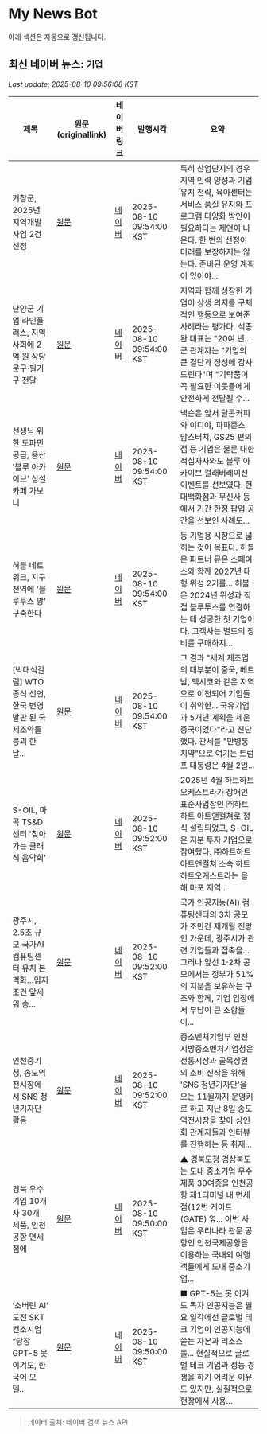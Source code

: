 # My News Bot

아래 섹션은 자동으로 갱신됩니다.

<!-- NEWS:START -->
## 최신 네이버 뉴스: `기업`
_Last update: 2025-08-10 09:56:08 KST_

| 제목 | 원문(originallink) | 네이버 링크 | 발행시각 | 요약 |
|---|---|---|---|---|
| 거창군, 2025년 지역개발사업 2건 선정 | [원문](https://www.joongdo.co.kr/web/view.php?key=20250810010002927) | [네이버](https://www.joongdo.co.kr/web/view.php?key=20250810010002927) | 2025-08-10 09:54:00 KST | 특히 산업단지의 경우 지역 인력 양성과 기업 유치 전략, 육아센터는 서비스 품질 유지와 프로그램 다양화 방안이 필요하다는 제언이 나온다. 한 번의 선정이 미래를 보장하지는 않는다. 준비된 운영 계획이 있어야... |
| 단양군 기업 라인플러스, 지역사회에 2억 원 상당 문구·필기구 전달 | [원문](https://www.joongdo.co.kr/web/view.php?key=20250810010002925) | [네이버](https://www.joongdo.co.kr/web/view.php?key=20250810010002925) | 2025-08-10 09:54:00 KST | 지역과 함께 성장한 기업이 상생 의지를 구체적인 행동으로 보여준 사례라는 평가다. 석종완 대표는 "20여 년... 군 관계자는 "기업의 큰 결단과 정성에 감사드린다"며 "기탁품이 꼭 필요한 이웃들에게 안전하게 전달될 수... |
| 선생님 위한 도파민 공급, 용산 '블루 아카이브' 상설 카페 가보니 | [원문](http://www.g-enews.com/ko-kr/news/article/news_all/202508081735189261c5fa75ef86_1/article.html) | [네이버](http://www.g-enews.com/ko-kr/news/article/news_all/202508081735189261c5fa75ef86_1/article.html) | 2025-08-10 09:54:00 KST | 넥슨은 앞서 달콤커피와 이디야, 파파존스, 맘스터치, GS25 편의점 등 기업은 물론 대한적십자사와도 블루 아카이브 컬래버레이션 이벤트를 선보였다. 현대백화점과 무신사 등에서 기간 한정 팝업 공간을 선보인 사례도... |
| 허블 네트워크, 지구 전역에 '블루투스 망' 구축한다 | [원문](https://it.chosun.com/news/articleView.html?idxno=2023092145544) | [네이버](https://it.chosun.com/news/articleView.html?idxno=2023092145544) | 2025-08-10 09:54:00 KST | 등 기업용 시장으로 넓히는 것이 목표다. 허블은 파트너 뮤온 스페이스와 함께 2027년 대형 위성 2기를... 허블은 2024년 위성과 직접 블루투스를 연결하는 데 성공한 첫 기업이다. 고객사는 별도의 장비를 구매하지... |
| [박대석칼럼] WTO 종식 선언, 한국 번영 발판 된 국제조약들 붕괴 한 날... | [원문](https://www.fntoday.co.kr/news/articleView.html?idxno=359946) | [네이버](https://www.fntoday.co.kr/news/articleView.html?idxno=359946) | 2025-08-10 09:54:00 KST | 그 결과 "세계 제조업의 대부분이 중국, 베트남, 멕시코와 같은 지역으로 이전되어 기업들이 취약한... 국유기업과 5개년 계획을 세운 중국이었다"라고 진단했다. 관세를 "만병통치약"으로 여기는 트럼프 대통령은 4월 2일... |
| S-OIL, 마곡 TS&D센터 '찾아가는 클래식 음악회' | [원문](https://www.businesskorea.co.kr/news/articleView.html?idxno=249174) | [네이버](https://www.businesskorea.co.kr/news/articleView.html?idxno=249174) | 2025-08-10 09:52:00 KST | 2025년 4월 하트하트오케스트라가 장애인표준사업장인 ㈜하트하트 아트앤컬쳐로 정식 설립되었고, S-OIL은 지분 투자 기업으로 참여했다. ㈜하트하트 아트앤컬쳐 소속 하트하트오케스트라는 올해 마포 지역... |
| 광주시, 2.5조 규모 국가AI컴퓨팅센터 유치 본격화…입지 조건 앞세워 승... | [원문](https://www.tokenpost.kr/news/ai/275224) | [네이버](https://www.tokenpost.kr/news/ai/275224) | 2025-08-10 09:52:00 KST | 국가 인공지능(AI) 컴퓨팅센터의 3차 공모가 조만간 재개될 전망인 가운데, 광주시가 관련 기업들과 접촉을... 그러나 앞선 1·2차 공모에서는 정부가 51%의 지분을 보유하는 구조와 함께, 기업 입장에서 부담이 큰 조항들이... |
| 인천중기청, 송도역전시장에서 SNS 청년기자단 활동 | [원문](http://www.kihoilbo.co.kr/news/articleView.html?idxno=1154930) | [네이버](http://www.kihoilbo.co.kr/news/articleView.html?idxno=1154930) | 2025-08-10 09:52:00 KST | 중소벤처기업부 인천지방중소벤처기업청은 전통시장과 골목상권의 소비 진작을 위해 'SNS 청년기자단'을 오는 11월까지 운영키로 하고 지난 8일 송도역전시장을 찾아 상인회 관계자들과 인터뷰를 진행하는 등 취재... |
| 경북 우수기업 10개사 30개 제품, 인천공항 면세점에 | [원문](https://www.dkilbo.com/news/articleView.html?idxno=508896) | [네이버](https://www.dkilbo.com/news/articleView.html?idxno=508896) | 2025-08-10 09:50:00 KST | ▲ 경북도청 경상북도는 도내 중소기업 우수제품 30여종을 인천공항 제1터미널 내 면세점(12번 게이트(GATE) 옆... 이번 사업은 우리나라 관문 공항인 인천국제공항을 이용하는 국내외 여행객들에게 도내 중소기업... |
| ‘소버린 AI’ 도전 SKT 컨소시엄 “당장 GPT-5 못 이겨도, 한국어 모델... | [원문](https://www.hani.co.kr/arti/economy/it/1212448.html) | [네이버](https://n.news.naver.com/mnews/article/028/0002760388?sid=105) | 2025-08-10 09:50:00 KST | ■ GPT-5는 못 이겨도 독자 인공지능은 필요 일각에선 글로벌 테크 기업이 인공지능에 쏟는 자본과 리소스를... 현실적으로 글로벌 테크 기업과 성능 경쟁을 하기 어려운 이유도 있지만, 실질적으로 현장에서 사용... |

> 데이터 출처: 네이버 검색 뉴스 API
<!-- NEWS:END -->
